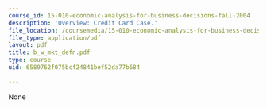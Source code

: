```yaml
---
course_id: 15-010-economic-analysis-for-business-decisions-fall-2004
description: 'Overview: Credit Card Case.'
file_location: /coursemedia/15-010-economic-analysis-for-business-decisions-fall-2004/6589762f075bcf24841bef52da77b684_b_w_mkt_defn.pdf
file_type: application/pdf
layout: pdf
title: b_w_mkt_defn.pdf
type: course
uid: 6589762f075bcf24841bef52da77b684

---
```

None